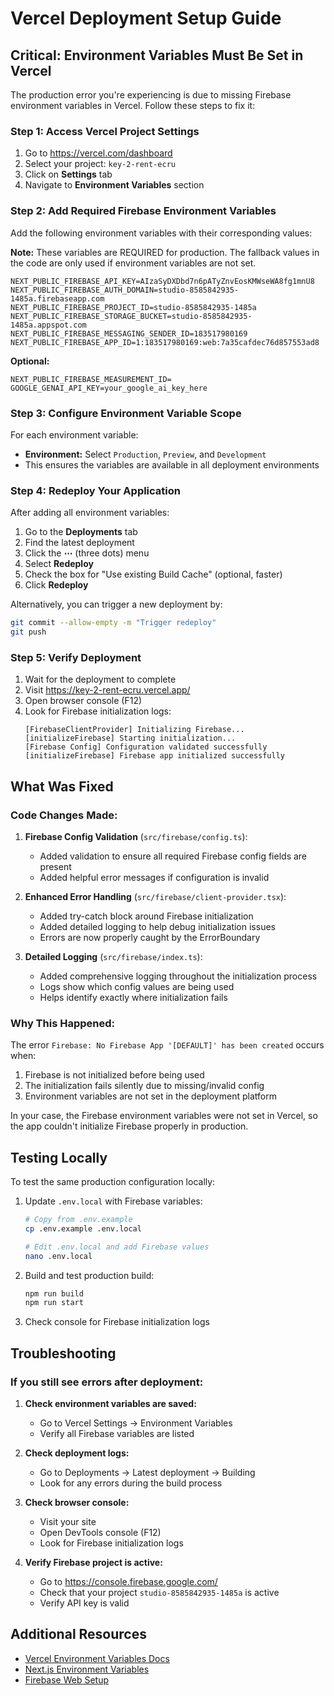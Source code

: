# Vercel Deployment Setup Guide

## Critical: Environment Variables Must Be Set in Vercel

The production error you're experiencing is due to missing Firebase environment variables in Vercel. Follow these steps to fix it:

### Step 1: Access Vercel Project Settings

1. Go to https://vercel.com/dashboard
2. Select your project: `key-2-rent-ecru`
3. Click on **Settings** tab
4. Navigate to **Environment Variables** section

### Step 2: Add Required Firebase Environment Variables

Add the following environment variables with their corresponding values:

**Note:** These variables are REQUIRED for production. The fallback values in the code are only used if environment variables are not set.

```
NEXT_PUBLIC_FIREBASE_API_KEY=AIzaSyDXDbd7n6pATyZnvEosKMWseWA8fg1mnU8
NEXT_PUBLIC_FIREBASE_AUTH_DOMAIN=studio-8585842935-1485a.firebaseapp.com
NEXT_PUBLIC_FIREBASE_PROJECT_ID=studio-8585842935-1485a
NEXT_PUBLIC_FIREBASE_STORAGE_BUCKET=studio-8585842935-1485a.appspot.com
NEXT_PUBLIC_FIREBASE_MESSAGING_SENDER_ID=183517980169
NEXT_PUBLIC_FIREBASE_APP_ID=1:183517980169:web:7a35cafdec76d857553ad8
```

**Optional:**
```
NEXT_PUBLIC_FIREBASE_MEASUREMENT_ID=
GOOGLE_GENAI_API_KEY=your_google_ai_key_here
```

### Step 3: Configure Environment Variable Scope

For each environment variable:
- **Environment:** Select `Production`, `Preview`, and `Development`
- This ensures the variables are available in all deployment environments

### Step 4: Redeploy Your Application

After adding all environment variables:

1. Go to the **Deployments** tab
2. Find the latest deployment
3. Click the **⋯** (three dots) menu
4. Select **Redeploy**
5. Check the box for "Use existing Build Cache" (optional, faster)
6. Click **Redeploy**

Alternatively, you can trigger a new deployment by:
```bash
git commit --allow-empty -m "Trigger redeploy"
git push
```

### Step 5: Verify Deployment

1. Wait for the deployment to complete
2. Visit https://key-2-rent-ecru.vercel.app/
3. Open browser console (F12)
4. Look for Firebase initialization logs:
   ```
   [FirebaseClientProvider] Initializing Firebase...
   [initializeFirebase] Starting initialization...
   [Firebase Config] Configuration validated successfully
   [initializeFirebase] Firebase app initialized successfully
   ```

## What Was Fixed

### Code Changes Made:

1. **Firebase Config Validation** (`src/firebase/config.ts`):
   - Added validation to ensure all required Firebase config fields are present
   - Added helpful error messages if configuration is invalid

2. **Enhanced Error Handling** (`src/firebase/client-provider.tsx`):
   - Added try-catch block around Firebase initialization
   - Added detailed logging to help debug initialization issues
   - Errors are now properly caught by the ErrorBoundary

3. **Detailed Logging** (`src/firebase/index.ts`):
   - Added comprehensive logging throughout the initialization process
   - Logs show which config values are being used
   - Helps identify exactly where initialization fails

### Why This Happened:

The error `Firebase: No Firebase App '[DEFAULT]' has been created` occurs when:
1. Firebase is not initialized before being used
2. The initialization fails silently due to missing/invalid config
3. Environment variables are not set in the deployment platform

In your case, the Firebase environment variables were not set in Vercel, so the app couldn't initialize Firebase properly in production.

## Testing Locally

To test the same production configuration locally:

1. Update `.env.local` with Firebase variables:
   ```bash
   # Copy from .env.example
   cp .env.example .env.local

   # Edit .env.local and add Firebase values
   nano .env.local
   ```

2. Build and test production build:
   ```bash
   npm run build
   npm run start
   ```

3. Check console for Firebase initialization logs

## Troubleshooting

### If you still see errors after deployment:

1. **Check environment variables are saved:**
   - Go to Vercel Settings → Environment Variables
   - Verify all Firebase variables are listed

2. **Check deployment logs:**
   - Go to Deployments → Latest deployment → Building
   - Look for any errors during the build process

3. **Check browser console:**
   - Visit your site
   - Open DevTools console (F12)
   - Look for Firebase initialization logs

4. **Verify Firebase project is active:**
   - Go to https://console.firebase.google.com/
   - Check that your project `studio-8585842935-1485a` is active
   - Verify API key is valid

## Additional Resources

- [Vercel Environment Variables Docs](https://vercel.com/docs/projects/environment-variables)
- [Next.js Environment Variables](https://nextjs.org/docs/app/building-your-application/configuring/environment-variables)
- [Firebase Web Setup](https://firebase.google.com/docs/web/setup)
